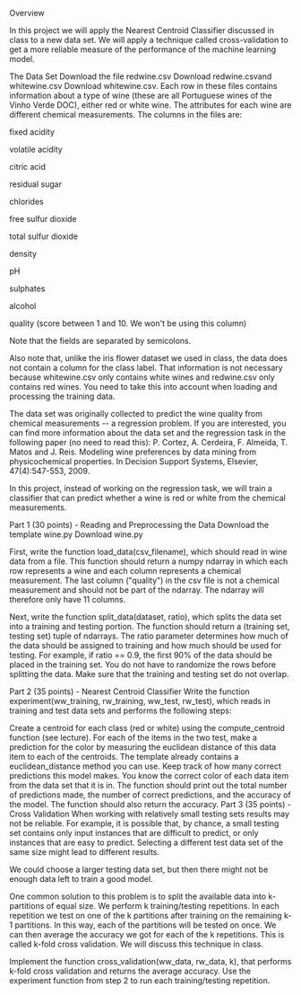 Overview

In this project we will apply the Nearest Centroid Classifier discussed in class to a new data set. We will apply a technique called cross-validation to get a more reliable measure of the performance of the machine learning model.

The Data Set
Download the file  redwine.csv  Download redwine.csvand whitewine.csv  Download whitewine.csv. Each row in these files contains information about a type of wine (these are all Portuguese wines of the Vinho Verde DOC), either red or white wine. The attributes for each wine are different chemical measurements. The columns in the files are:

fixed acidity

volatile acidity

citric acid

residual sugar

chlorides

free sulfur dioxide

total sulfur dioxide

density

pH

sulphates

alcohol

quality (score between 1 and 10. We won't be using this column)


Note that the fields are separated by semicolons. 

Also note that, unlike the iris flower dataset we used in class, the data does not contain a column for the class label. That information is not necessary because whitewine.csv only contains white wines and redwine.csv only contains red wines. You need to take this into account when loading and processing the training data.

The data set was originally collected to predict the wine quality from chemical measurements -- a regression problem. If you are interested, you can find more information about the data set and the regression task in the following paper (no need to read this): 
P. Cortez, A. Cerdeira, F. Almeida, T. Matos and J. Reis. Modeling wine preferences by data mining from physicochemical properties. In Decision Support Systems, Elsevier, 47(4):547-553, 2009.

In this project, instead of working on the regression task, we will train a classifier that can predict whether a wine is red or white from the chemical measurements.

Part 1 (30 points) - Reading and Preprocessing the Data
Download the template wine.py Download wine.py

First, write the function load_data(csv_filename), which should read in wine data from a file. This function should return a numpy ndarray in which each row represents a wine and each column represents a chemical measurement. The last column ("quality") in the csv file is not a chemical measurement and should not be part of the ndarray. The ndarray will therefore only have 11 columns.

Next, write the function split_data(dataset, ratio), which splits the data set into a training and testing portion. The function should return a (training set, testing set) tuple of ndarrays. The ratio parameter determines how much of the data should be assigned to training and how much should be used for testing. For example, if ratio == 0.9, the first 90% of the data should be placed in the training set. You do not have to randomize the rows before splitting the data. Make sure that the training and testing set do not overlap.

Part 2 (35 points) - Nearest Centroid Classifier
Write the function experiment(ww_training, rw_training, ww_test, rw_test), which reads in training and test data sets and performs the following steps:

Create a centroid for each class (red or white) using the compute_centroid function (see lecture).
For each of the items in the two test, make a prediction for the color by measuring the euclidean distance of this data item to each of the centroids. The template already contains a euclidean_distance method you can use.
Keep track of how many correct predictions this model makes. You know the correct color of each data item from the data set that it is in. 
The function should print out the total number of predictions made, the number of correct predictions, and the accuracy of the model. 
The function should also return the accuracy. 
Part 3 (35 points) - Cross Validation
When working with relatively small testing sets results may not be reliable. For example, it is possible that, by chance, a small testing set contains only input instances that are difficult to predict, or only instances that are easy to predict. Selecting a different test data set of the same size might lead to different results.

We could choose a larger testing data set, but then there might not be enough data left to train a good model.

One common solution to this problem is to split the available data into k-partitions of equal size. We perform k training/testing repetitions. In each repetition we test on one of the k partitions after training on the remaining k-1 partitions. In this way, each of the partitions will be tested on once. We can then average the accuracy we got for each of the k repetitions. This is called k-fold cross validation. We will discuss this technique in class.

Implement the function cross_validation(ww_data, rw_data, k), that performs k-fold cross validation and returns the average accuracy. Use the experiment function from step 2 to run each training/testing repetition. 
